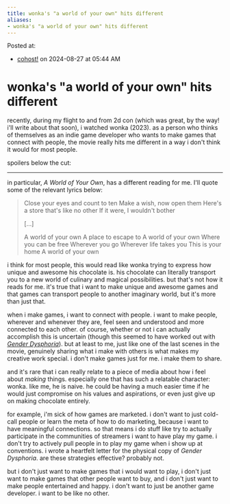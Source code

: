 ```yaml
---
title: wonka's "a world of your own" hits different
aliases:
- wonka's "a world of your own" hits different
---
```


Posted at:
- [cohost!](https://cohost.org/exodrifter/post/7446740-wonka-s-a-world-of) on 2024-08-27 at 05:44 AM

# wonka's "a world of your own" hits different

recently, during my flight to and from 2d con (which was great, by the way! i'll write about that soon), i watched wonka (2023). as a person who thinks of themselves as an indie game developer who wants to make games that connect with people, the movie really hits me different in a way i don't think it would for most people.

spoilers below the cut:

---

in particular, _A World of Your Own_, has a different reading for me. I'll quote some of the relevant lyrics below:

> Close your eyes and count to ten
> Make a wish, now open them
> Here's a store that's like no other
> If it were, I wouldn't bother
>
> [...]
>
> A world of your own
> A place to escape to
> A world of your own
> Where you can be free
> Wherever you go
> Wherevеr life takes you
> This is your home
> A world of your own

i think for most people, this would read like wonka trying to express how unique and awesome his chocolate is. his chocolate can literally transport you to a new world of culinary and magical possibilities. but that's not how it reads for me. it's true that i want to make unique and awesome games and that games can transport people to another imaginary world, but it's more than just that.

when i make games, i want to connect with people. i want to make people, wherever and whenever they are, feel seen and understood and more connected to each other. of course, whether or not i can actually accomplish this is uncertain (though this seemed to have worked out with [_Gender Dysphoria_](https://exodrifter.itch.io/gender-dysphoria)). but at least to me, just like one of the last scenes in the movie, genuinely sharing what i make with others is what makes my creative work special. i don't make games just for me. i make them to share.

and it's rare that i can really relate to a piece of media about how i feel about _making_ things. especially one that has such a relatable character: wonka. like me, he is naive. he could be having a much easier time if he would just compromise on his values and aspirations, or even just give up on making chocolate entirely.

for example, i'm sick of how games are marketed. i don't want to just cold-call people or learn the meta of how to do marketing, because i want to have meaningful connections. so that means i do stuff like try to actually participate in the communities of streamers i want to have play my game. i don't try to actively pull people in to play my game when i show up at conventions. i wrote a heartfelt letter for the physical copy of _Gender Dysphoria_. are these strategies effective? probably not.

but i don't just want to make games that i would want to play, i don't just want to make games that other people want to buy, and i don't just want to make people entertained and happy. i don't want to just be another game developer. i want to be like no other.